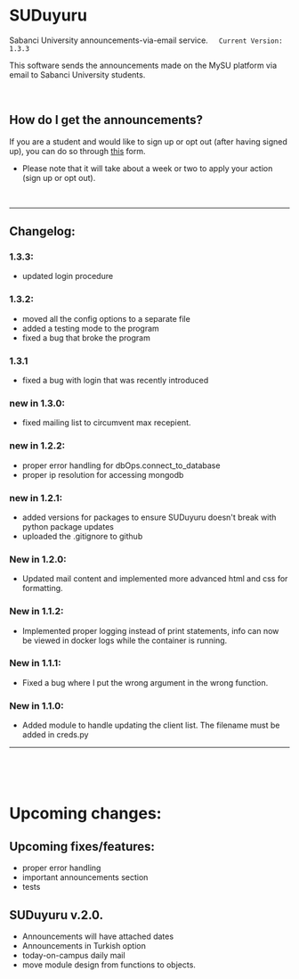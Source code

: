 # SUDuyuru
Sabanci University announcements-via-email service.  &nbsp; &nbsp;  `Current Version: 1.3.3`

This software sends the announcements made on the MySU platform via email to Sabanci University students.

&nbsp;  

## How do I get the announcements? 
If you are a student and would like to sign up or opt out (after having signed up), you can do so through [this](https://docs.google.com/forms/d/e/1FAIpQLSctaTmhUP7JPJLhNYtZJ3ArsXXdUXu4y7pcYjkQL-N_efC9yA/viewform?usp=sf_link) form. 

      
* Please note that it will take about a week or two to apply your action (sign up or opt out).

&nbsp; 

---
## Changelog:

### 1.3.3:
* updated login procedure

### 1.3.2:
* moved all the config options to a separate file
* added a testing mode to the program
* fixed a bug that broke the program

### 1.3.1
* fixed a bug with login that was recently introduced

### new in 1.3.0:
* fixed mailing list to circumvent max recepient.

### new in 1.2.2:
* proper error handling for dbOps.connect_to_database
* proper ip resolution for accessing mongodb

### new in 1.2.1:
* added versions for packages to ensure SUDuyuru doesn't break with python package updates
* uploaded the .gitignore to github

### New in 1.2.0:
* Updated mail content and implemented more advanced html and css for formatting.

### New in 1.1.2:
* Implemented proper logging instead of print statements, info can now be viewed in docker logs while the container is running.

### New in 1.1.1:
* Fixed a bug where I put the wrong argument in the wrong function.

### New in 1.1.0:
* Added module to handle updating the client list. The filename must be added in creds.py

---

&nbsp;  

&nbsp; 

# Upcoming changes:

## Upcoming fixes/features:
* proper error handling
* important announcements section
* tests

## SUDuyuru v.2.0.
* Announcements will have attached dates
* Announcements in Turkish option
* today-on-campus daily mail
* move module design from functions to objects.


